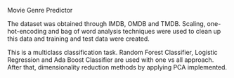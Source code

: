 Movie Genre Predictor

The dataset was obtained through IMDB, OMDB and TMDB. Scaling, one-hot-encoding and bag of word analysis techniques were used to clean up this data and training and test data were created.

This is a multiclass classification task. Random Forest Classifier, Logistic Regression and Ada Boost Classifier are used with one vs all approach. After that, dimensionality reduction methods by applying PCA implemented.
